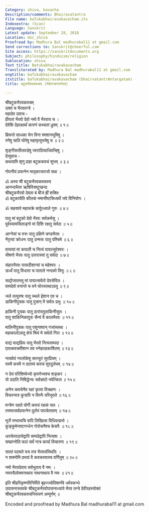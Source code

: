 ```yaml
---
Category: shiva, kavacha
Description/comments: Bhairavatantra
File name: baTukabhairavakavacham.itx
Indexextra: (Scan)
Language: Sanskrit
Latest update: September 28, 2018
Location: doc_shiva
Proofread by: Madhura Bal madhurabal11 at gmail.com
Send corrections to: Sanskrit@cheerful.com
Site access: https://sanskritdocuments.org
Subject: philosophy/hinduism/religion
Sublocation: shiva
Text title: Batukabhairavakavacham
Transliterated by: Madhura Bal madhurabal11 at gmail.com
engtitle: baTukabhairavakavacham
itxtitle: baTukabhairavakavacham (bhairvatantrAntargatam)
title: बटुकभैरवकवचम् (भैर्वतन्त्रान्तर्गतम्)

---
```

  
 श्रीबटुकभैरवकवचम्   
उक्तं च भैरवतन्त्रे ।  
महादेव उवाच -  
प्रीयतां भैरवो देवो नमो वै भैरवाय च ।  
देवेशि देहरक्षार्थं कारणं कथ्यतां ध्रुवम् ॥ १॥  
  
म्रियन्ते साधका येन विना श्मशानभूमिषु ।  
रणेषु चाति घोरेषु महामृत्युभयेषु च ॥ २॥  
  
शृङ्गीसलीलवज्रेषु ज्वरादिव्याधिवन्हिषु ।  
देव्युवाच -  
कथयामि शृणु प्राज्ञ बटुककवचं शुभम् ॥ ३॥  
  
गोपनीयं प्रयत्नेन मातृकाजारजो यथा ।  
  
ॐ अस्य श्री बटुकभैरवकवचस्य  
आनन्दभैरव ऋषिस्त्रिष्टुप्छन्दः  
श्रीबटुकभैरवो देवता बं बीजं ह्रीं शक्तिः  
ॐ बटुकायेति कीलकं ममाभीष्टसिध्यर्थे जपे विनियोगः ।  
  
ॐ सहस्रारे महाचक्रे कर्पूरधवले गुरुः ॥ ४॥  
  
पातु मां बटुको देवो भैरवः सर्वकर्मसु ।  
पूर्वस्यामसिताङ्गो मां दिशि रक्षतु सर्वदा ॥ ५॥  
  
आग्नेयां च रुरुः पातु दक्षिणे चण्डभैरवः ।  
नैरृत्यां क्रोधनः पातु उन्मत्तः पातु पश्चिमे ॥ ६॥  
  
वायव्यां मां कपाली च नित्यं पायात्सुरेश्वरः ।  
भीषणो भैरवः पातु उत्तरास्यां तु सर्वदा ॥ ७॥  
  
संहारभैरवः पायादीशान्यां च महेश्वरः ।  
ऊर्ध्वं पातु विधाता च पाताले नन्दको विभुः ॥ ८॥  
  
सद्योजातस्तु मां पायात्सर्वतो देवसेवितः ।  
वामदेवो वनान्ते च वने घोरस्तथाऽवतु ॥ ९॥  
  
जले तत्पुरुषः पातु स्थले ईशान एव च ।  
डाकिनीपुत्रकः पातु पुत्रान् में सर्वतः प्रभुः ॥ १०॥  
  
हाकिनी पुत्रकः पातु दारांस्तुलाकिनीसुतः ।  
पातु शाकिनिकापुत्रः सैन्यं वै कालभैरवः ॥ ११॥  
  
मालिनीपुत्रकः पातु पशूनश्वान् गजांस्तथा ।  
महाकालोऽवतु क्षेत्रं श्रियं मे सर्वतो गिरा ॥ १२॥  
  
वाद्यं वाद्यप्रियः पातु भैरवो नित्यसम्पदा ।  
एतत्कवचमीशान तव स्नेहात्प्रकाशितम् ॥ १३॥  
  
नाख्येयं नरलोकेषु सारभूतं सुरप्रियम् ।  
यस्मै कस्मै न दातव्यं कवचं सुरदुर्लभम् ॥ १४॥  
  
न देयं परिशिष्येभ्यो कृपणेभ्यश्च शङ्कर ।  
यो ददाति निषिद्धेभ्यः सर्वभ्रष्टो भवेत्किल ॥ १५॥  
  
अनेन कवचेनैव रक्षां कृत्वा विचक्षणः ।  
विचरन्यत्र कुत्रापि न विघ्नैः परिभूयते ॥ १६॥  
  
मन्त्रेण रक्षते योगी कवचं रक्षकं यतः ।  
तस्मात्सर्वप्रयत्नेन दुर्लभं पापचेतसाम् ॥ १७॥  
  
भूर्जे रम्भात्वचि वापि लिखित्वा विधिवत्प्रभो ।  
कुङ्कुमेनाष्टगन्धेन गोरोचनैश्च केसरैः ॥ १८॥  
  
धारयेत्पाठायेद्वापि सम्पठेद्वापि नित्यशः ।  
सम्प्राप्नोति फलं सर्वं नात्र कार्या विचारणा ॥ १९॥  
  
सततं पठ्यते यत्र तत्र भैरवसंस्थितिः ।  
न शक्नोमि प्रभावं वै कवचस्यास्य वर्णितुम् ॥ २०॥  
  
नमो भैरवदेवाय सर्वभूताय वै नमः ।  
नमस्त्रैलोक्यनाथाय नाथनाथाय वै नमः ॥ २१॥  
  
इति श्रीहरिकृष्णविनिर्मिते बृहज्ज्योतिषार्णवे धर्मस्कन्धे  
उपासनास्तवके श्रीबटुकभैरवोपासनाध्याये भैरव तन्त्रे देवीरहस्योक्तं  
श्रीबटुकभैरवकवचनिरूपणं अम्पूर्णम् ॥  
  
  
  
Encoded and proofread by Madhura Bal madhurabal11 at gmail.com  
  
